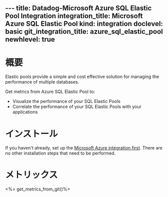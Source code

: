 --- title: Datadog-Microsoft Azure SQL Elastic Pool Integration integration_title: Microsoft Azure SQL Elastic Pool kind: integration doclevel: basic git_integration_title: azure_sql_elastic_pool
newhlevel: true
---

# 概要
Elastic pools provide a simple and cost effective solution for managing the performance of multiple databases.

Get metrics from Azure SQL Elastic Pool to:

* Visualize the performance of your SQL Elastic Pools
* Correlate the performance of your SQL Elastic Pools with your applications

# インストール

If you haven't already, set up the [Microsoft Azure integration first](/integrations/azure). There are no other installation steps that need to be performed.

# メトリックス
<%= get_metrics_from_git()%>

